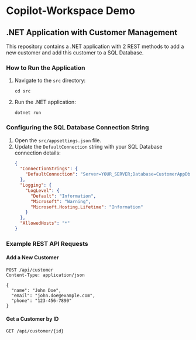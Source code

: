 # Copilot-Workspace Demo

## .NET Application with Customer Management

This repository contains a .NET application with 2 REST methods to add a new customer and add this customer to a SQL Database.

### How to Run the Application

1. Navigate to the `src` directory:
   ```
   cd src
   ```
2. Run the .NET application:
   ```
   dotnet run
   ```

### Configuring the SQL Database Connection String

1. Open the `src/appsettings.json` file.
2. Update the `DefaultConnection` string with your SQL Database connection details:
   ```json
   {
     "ConnectionStrings": {
       "DefaultConnection": "Server=YOUR_SERVER;Database=CustomerAppDb;Trusted_Connection=True;MultipleActiveResultSets=true"
     },
     "Logging": {
       "LogLevel": {
         "Default": "Information",
         "Microsoft": "Warning",
         "Microsoft.Hosting.Lifetime": "Information"
       }
     },
     "AllowedHosts": "*"
   }
   ```

### Example REST API Requests

#### Add a New Customer

```
POST /api/customer
Content-Type: application/json

{
  "name": "John Doe",
  "email": "john.doe@example.com",
  "phone": "123-456-7890"
}
```

#### Get a Customer by ID

```
GET /api/customer/{id}
```

